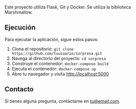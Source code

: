 
Este proyecto utiliza Flask, Git y Docker. Se utiliza la biblioteca Marshmallow.

## Ejecución

Para ejecutar la aplicación, sigue estos pasos:

1. Clona el repositorio: `git clone https://github.com/tuusuario/sorpresa.git`
2. Navega al directorio del proyecto: `cd sorpresa`
3. Construye el contenedor: `docker-compose build`
4. Ejecuta el contenedor: `docker-compose up`
5. Abre tu navegador y visita [http://localhost:5000](http://localhost:5000)

## Contacto

Si tienes alguna pregunta, contáctame en [tu@email.com](mailto:tu@email.com).

